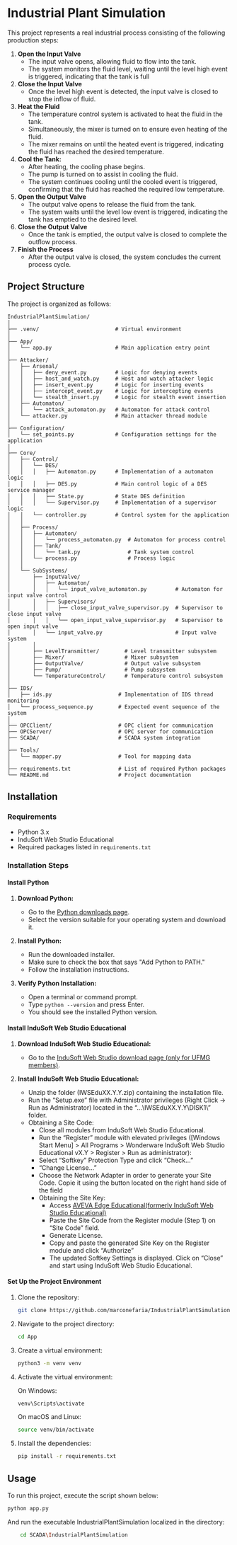 # Industrial Plant Simulation

This project represents a real industrial process consisting of the following production steps:

1. **Open the Input Valve**
   - The input valve opens, allowing fluid to flow into the tank.
   - The system monitors the fluid level, waiting until the level high event is triggered, indicating that the tank is full
2. **Close the Input Valve**
   - Once the level high event is detected, the input valve is closed to stop the inflow of fluid.
3. **Heat the Fluid**
   - The temperature control system is activated to heat the fluid in the tank.
   - Simultaneously, the mixer is turned on to ensure even heating of the fluid.
   - The mixer remains on until the heated event is triggered, indicating the fluid has reached the desired temperature.
4. **Cool the Tank:**
   - After heating, the cooling phase begins. 
   - The pump is turned on to assist in cooling the fluid. 
   - The system continues cooling until the cooled event is triggered, confirming that the fluid has reached the required low temperature.
5. **Open the Output Valve**
   -  The output valve opens to release the fluid from the tank. 
   - The system waits until the level low event is triggered, indicating the tank has emptied to the desired level.
6. **Close the Output Valve**
   - Once the tank is emptied, the output valve is closed to complete the outflow process. 
7. **Finish the Process**
   - After the output valve is closed, the system concludes the current process cycle. 

## Project Structure

The project is organized as follows:
```
IndustrialPlantSimulation/
│
├── .venv/                        # Virtual environment
│
├── App/
│   └── app.py                    # Main application entry point
│
├── Attacker/
│   ├── Arsenal/
│   │   ├── deny_event.py         # Logic for denying events
│   │   ├── host_and_watch.py     # Host and watch attacker logic
│   │   ├── insert_event.py       # Logic for inserting events
│   │   ├── intercept_event.py    # Logic for intercepting events
│   │   └── stealth_insert.py     # Logic for stealth event insertion
│   ├── Automaton/
│   │   └── attack_automaton.py   # Automaton for attack control
│   └── attacker.py               # Main attacker thread module
│
├── Configuration/
│   └── set_points.py             # Configuration settings for the application
│
├── Core/
│   ├── Control/
│   │   └── DES/
│   │   │   ├── Automaton.py      # Implementation of a automaton logic
│   │   │   ├── DES.py            # Main control logic of a DES service manager
│   │   │   ├── State.py          # State DES definition
│   │   │   └── Supervisor.py     # Implementation of a supervisor logic
│   │   └── controller.py         # Control system for the application
│   │
│   ├── Process/
│   │   ├── Automaton/
│   │   │   └── process_automaton.py  # Automaton for process control
│   │   ├── Tank/
│   │   │   └── tank.py               # Tank system control
│   │   └── process.py                # Process logic
│   │
│   └── SubSystems/
│       ├── InputValve/
│       │   ├── Automaton/
│       │   │   └── input_valve_automaton.py         # Automaton for input valve control
│       │   ├── Supervisors/
│       │   │   ├── close_input_valve_supervisor.py  # Supervisor to close input valve
│       │   │   └── open_input_valve_supervisor.py   # Supervisor to open input valve
│       │   └── input_valve.py                       # Input valve system
│       │
│       ├── LevelTransmitter/        # Level transmitter subsystem
│       ├── Mixer/                   # Mixer subsystem
│       ├── OutputValve/             # Output valve subsystem
│       ├── Pump/                    # Pump subsystem
│       └── TemperatureControl/      # Temperature control subsystem
│
├── IDS/
│   ├── ids.py                     # Implementation of IDS thread monitoring
│   └── process_sequence.py        # Expected event sequence of the system
│
├── OPCClient/                     # OPC client for communication
├── OPCServer/                     # OPC server for communication
├── SCADA/                         # SCADA system integration
│
├── Tools/
│   └── mapper.py                  # Tool for mapping data
│
├── requirements.txt               # List of required Python packages
└── README.md                      # Project documentation
```

## Installation

### Requirements

- Python 3.x
- InduSoft Web Studio Educational
- Required packages listed in `requirements.txt`

### Installation Steps

#### Install Python

1. **Download Python:**
   - Go to the [Python downloads page](https://www.python.org/downloads/).
   - Select the version suitable for your operating system and download it.

2. **Install Python:**
   - Run the downloaded installer.
   - Make sure to check the box that says "Add Python to PATH."
   - Follow the installation instructions.

3. **Verify Python Installation:**
   - Open a terminal or command prompt.
   - Type `python --version` and press Enter.
   - You should see the installed Python version.

#### Install InduSoft Web Studio Educational

1. **Download InduSoft Web Studio Educational:**
   - Go to the [InduSoft Web Studio download page (only for UFMG members)](https://ufmgbr-my.sharepoint.com/:u:/g/personal/hugomichel_ufmg_br/EaMcR4JxMh1Fv4o6hcDO3O8B_YHsXh1dgMilNt2FRcPKFw?e=u5ooTI).

2. **Install InduSoft Web Studio Educational:**
   - Unzip the folder (IWSEduXX.Y.Y.zip) containing the installation file. 
   - Run the “Setup.exe” file with Administrator privileges (Right Click -> Run as Administrator) located in the “...\IWSEduXX.Y.Y\DISK1\” folder.
   - Obtaining a Site Code:
     - Close all modules from InduSoft Web Studio Educational. 
     - Run the “Register” module with elevated privileges ([Windows Start Menu] > All Programs > Wonderware InduSoft Web Studio Educational vX.Y > Register > Run as administrator):
     - Select “Softkey” Protection Type and click “Check...”
     - “Change License...”
     - Choose the Network Adapter in order to generate your Site Code. Copie it using the button located on the right hand side of the field
     - Obtaining the Site Key:
       - Access [AVEVA Edge Educational(formerly InduSoft Web Studio Educational)](https://om.aveva.com/InduSoftActivation/Home/Education)
       - Paste the Site Code from the Register module (Step 1) on “Site Code” field.
       - Generate License.
       - Copy and paste the generated Site Key on the Register module and click “Authorize”
       - The updated Softkey Settings is displayed. Click on “Close” and start using InduSoft Web Studio Educational.


#### Set Up the Project Environment

1. Clone the repository:
    ```sh
    git clone https://github.com/marconefaria/IndustrialPlantSimulation.git
    ```

2. Navigate to the project directory:
    ```sh
    cd App
    ```

3. Create a virtual environment:
    ```sh
    python3 -m venv venv
    ```

4. Activate the virtual environment:

    On Windows:
    ```sh
    venv\Scripts\activate
    ```

    On macOS and Linux:
    ```sh
    source venv/bin/activate
    ```

5. Install the dependencies:
    ```sh
    pip install -r requirements.txt
    ```

## Usage

To run this project, execute the script shown below:

```sh
python app.py
```

And run the executable IndustrialPlantSimulation localized in the directory:

```sh
    cd SCADA\IndustrialPlantSimulation
```